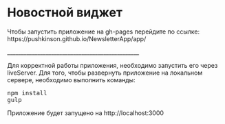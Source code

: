 <h1>Новостной виджет</h1>
<p>Чтобы запустить приложение на gh-pages перейдите по ссылке: https://pushkinson.github.io/NewsletterApp/app/ <p>
<p>________________________________________________</p>
<p>Для корректной работы приложения, необходимо запустить его через liveServer. Для того, чтобы развернуть приложение на локальном сервере, необходимо выполнить команды:</p>
<pre>
npm install
gulp
</pre>
<p>Приложение будет запущено на http://localhost:3000</p>